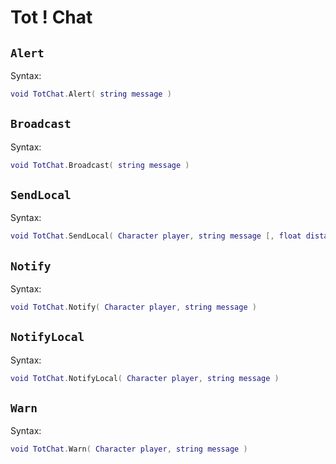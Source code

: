 # Tot ! Chat

## `Alert` <Badge type="info" text="function" />

Syntax:
```lua
void TotChat.Alert( string message )
```

## `Broadcast` <Badge type="info" text="function" />

Syntax:
```lua
void TotChat.Broadcast( string message )
```

## `SendLocal` <Badge type="info" text="function" />

Syntax:
```lua
void TotChat.SendLocal( Character player, string message [, float distance = 10 ] )
```

## `Notify` <Badge type="info" text="function" />

Syntax:
```lua
void TotChat.Notify( Character player, string message )
```

## `NotifyLocal` <Badge type="info" text="function" />

Syntax:
```lua
void TotChat.NotifyLocal( Character player, string message )
```

## `Warn` <Badge type="info" text="function" />

Syntax:
```lua
void TotChat.Warn( Character player, string message )
```